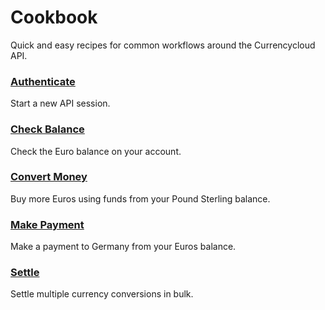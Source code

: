 # Cookbook
Quick and easy recipes for common workflows around the Currencycloud API.


### [Authenticate](/cookbook/authenticate)
Start a new API session.

### [Check Balance](/cookbook/check-balance)
Check the Euro balance on your account.

### [Convert Money](/cookbook/convert)
Buy more Euros using funds from your Pound Sterling balance.

### [Make Payment](/cookbook/pay)
Make a payment to Germany from your Euros balance.

### [Settle](/cookbook/settle)
Settle multiple currency conversions in bulk.
